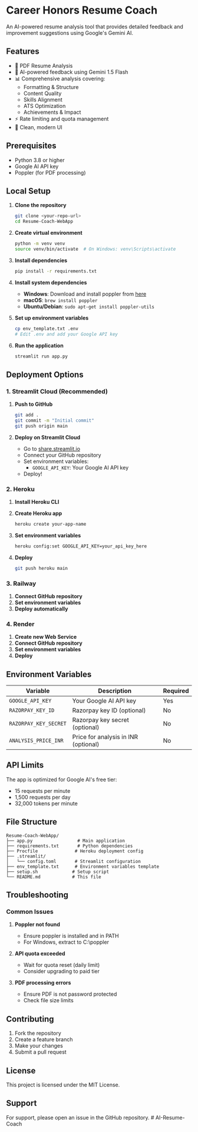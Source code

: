 # Career Honors Resume Coach

An AI-powered resume analysis tool that provides detailed feedback and improvement suggestions using Google's Gemini AI.

## Features

- 📄 PDF Resume Analysis
- 🤖 AI-powered feedback using Gemini 1.5 Flash
- 📊 Comprehensive analysis covering:
  - Formatting & Structure
  - Content Quality
  - Skills Alignment
  - ATS Optimization
  - Achievements & Impact
- ⚡ Rate limiting and quota management
- 🎨 Clean, modern UI

## Prerequisites

- Python 3.8 or higher
- Google AI API key
- Poppler (for PDF processing)

## Local Setup

1. **Clone the repository**
   ```bash
   git clone <your-repo-url>
   cd Resume-Coach-WebApp
   ```

2. **Create virtual environment**
   ```bash
   python -m venv venv
   source venv/bin/activate  # On Windows: venv\Scripts\activate
   ```

3. **Install dependencies**
   ```bash
   pip install -r requirements.txt
   ```

4. **Install system dependencies**
   - **Windows**: Download and install poppler from [here](https://github.com/oschwartz10612/poppler-windows/releases)
   - **macOS**: `brew install poppler`
   - **Ubuntu/Debian**: `sudo apt-get install poppler-utils`

5. **Set up environment variables**
   ```bash
   cp env_template.txt .env
   # Edit .env and add your Google API key
   ```

6. **Run the application**
   ```bash
   streamlit run app.py
   ```

## Deployment Options

### 1. Streamlit Cloud (Recommended)

1. **Push to GitHub**
   ```bash
   git add .
   git commit -m "Initial commit"
   git push origin main
   ```

2. **Deploy on Streamlit Cloud**
   - Go to [share.streamlit.io](https://share.streamlit.io)
   - Connect your GitHub repository
   - Set environment variables:
     - `GOOGLE_API_KEY`: Your Google AI API key
   - Deploy!

### 2. Heroku

1. **Install Heroku CLI**

2. **Create Heroku app**
   ```bash
   heroku create your-app-name
   ```

3. **Set environment variables**
   ```bash
   heroku config:set GOOGLE_API_KEY=your_api_key_here
   ```

4. **Deploy**
   ```bash
   git push heroku main
   ```

### 3. Railway

1. **Connect GitHub repository**
2. **Set environment variables**
3. **Deploy automatically**

### 4. Render

1. **Create new Web Service**
2. **Connect GitHub repository**
3. **Set environment variables**
4. **Deploy**

## Environment Variables

| Variable | Description | Required |
|----------|-------------|----------|
| `GOOGLE_API_KEY` | Your Google AI API key | Yes |
| `RAZORPAY_KEY_ID` | Razorpay key ID (optional) | No |
| `RAZORPAY_KEY_SECRET` | Razorpay key secret (optional) | No |
| `ANALYSIS_PRICE_INR` | Price for analysis in INR (optional) | No |

## API Limits

The app is optimized for Google AI's free tier:
- 15 requests per minute
- 1,500 requests per day
- 32,000 tokens per minute

## File Structure

```
Resume-Coach-WebApp/
├── app.py                 # Main application
├── requirements.txt       # Python dependencies
├── Procfile              # Heroku deployment config
├── .streamlit/
│   └── config.toml       # Streamlit configuration
├── env_template.txt      # Environment variables template
├── setup.sh             # Setup script
└── README.md            # This file
```

## Troubleshooting

### Common Issues

1. **Poppler not found**
   - Ensure poppler is installed and in PATH
   - For Windows, extract to C:\poppler

2. **API quota exceeded**
   - Wait for quota reset (daily limit)
   - Consider upgrading to paid tier

3. **PDF processing errors**
   - Ensure PDF is not password protected
   - Check file size limits

## Contributing

1. Fork the repository
2. Create a feature branch
3. Make your changes
4. Submit a pull request

## License

This project is licensed under the MIT License.

## Support

For support, please open an issue in the GitHub repository.
#   A I - R e s u m e - C o a c h  
 